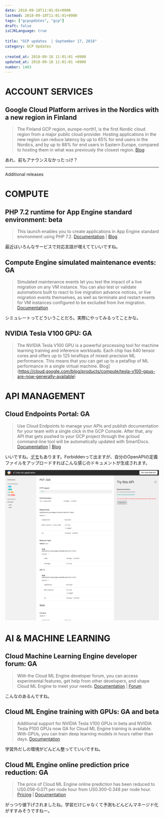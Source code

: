 ```yaml
---
date: 2018-09-18T11:01:01+0900
lastmod: 2018-09-18T11:01:01+0900
tags: ["gcpupdates", "gcp"]
draft: false
isCJKLanguage: true

title: "GCP updates  | September 17, 2018"
category: GCP Updates

created_at: 2018-09-18 11:01:01 +0900
updated_at: 2018-09-18 11:01:01 +0900
number: 1403
---
```



# ACCOUNT SERVICES

## Google Cloud Platform arrives in the Nordics with a new region in Finland
> The Finland GCP region, europe-north1, is the first Nordic cloud region from a major public cloud provider. Hosting applications in the new region can reduce latency by up to 65% for end users in the Nordics, and by up to 88% for end users in Eastern Europe, compared to hosting them in what was previously the closest region. [Blog](https://cloudplatform.googleblog.com/2018/06/GCP-arrives-in-the-Nordics-with-a-new-region-in-Finland.html)

あれ、前もアナウンスなかったっけ？

--- 
Additional releases

# COMPUTE
## PHP 7.2 runtime for App Engine standard environment: beta
> This launch enables you to create applications in App Engine standard environment using PHP 7.2. [Documentation](https://cloud.google.com/appengine/docs/standard/php7/building-app/) | [Blog](https://cloud.google.com/blog/products/application-development/introducing-php-7-2-runtime-on-the-app-engine-standard-environment)

最近はいろんなサービスで対応言語が増えてていいですね。

## Compute Engine simulated maintenance events: GA
> Simulated maintenance events let you test the impact of a live migration on any VM instance. You can also test or validate automations built to react to live migration advance notices, or live migration events themselves, as well as terminate and restart events for VM instances configured to be excluded from live migration. [Documentation](https://cloud.google.com/compute/docs/instances/setting-instance-scheduling-options#testingpolicies)

シミュレートってどういうことだろ。実際にやってみるってことかな。

## NVIDIA Tesla V100 GPU: GA
> The NVIDIA Tesla V100 GPU is a powerful processing tool for machine learning training and inference workloads. Each chip has 640 tensor cores and offers up to 125 teraflops of mixed-precision ML performance. This means that you can get up to a petaflop of ML performance in a single virtual machine. Blog](https://cloud.google.com/blog/products/compute/tesla-v100-gpus-are-now-generally-available)

# API MANAGEMENT
## Cloud Endpoints Portal: GA
> Use Cloud Endpoints to manage your APIs and publish documentation for your team with a single click in the GCP Console. After that, any API that gets pushed to your GCP project through the gcloud command-line tool will be automatically updated with SmartDocs. [Documentation](https://cloud.google.com/endpoints/docs/openapi/dev-portal-update-ref-docs) | [Blog](https://cloud.google.com/blog/products/application-development/automatic-documentation-for-your-cloud-endpoints-api-now-in-ga)

いいですね。[デモ](https://endpointsportal.endpoints-portal-demo.cloud.goog/docs/echo-api.endpoints.endpoints-portal-demo.cloud.goog/v1/routes/echo/post)もあります。Forbiddenって出ますが、自分のOpenAPIの定義ファイルをアップロードすればこんな感じのドキュメントが生成されます。

![Screenshot from 2018-09-18 10-48-49.png (96.6 kB)](/images/2018/09/18/1.png)

# AI & MACHINE LEARNING
## Cloud Machine Learning Engine developer forum: GA
> With the Cloud ML Engine developer forum, you can access experimental features, get help from other developers, and shape Cloud ML Engine to meet your needs. [Documentation](https://cloud.google.com/ml-engine/docs/tensorflow/support#discuss_questions_and_feedback_in_the_developer_forum) | [Forum](https://groups.google.com/forum/#!forum/ml-engine)

こんなのあるんですね。

## Cloud ML Engine training with GPUs: GA and beta
> Additional support for NVIDIA Tesla V100 GPUs in beta and NVIDIA Tesla P100 GPUs now GA for Cloud ML Engine training is available. With GPUs, you can train deep learning models in hours rather than days. [Documentation](https://cloud.google.com/ml-engine/docs/tensorflow/using-gpus)

学習外だしの環境がどんどん整ってていいですね。

## Cloud ML Engine online prediction price reduction: GA
> The price of Cloud ML Engine online prediction has been reduced to US$0.056–$0.071 per node hour from US$0.300–$0.348 per node hour. [Pricing](https://cloud.google.com/ml-engine/docs/pricing) | [Documentation](https://cloud.google.com/ml-engine/docs/tensorflow/online-predict)

がっつり値下げされましたね。学習だけじゃなくて予測もどんどんマネージド化がすすみそうですねー。
